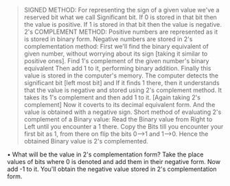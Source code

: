 >SIGNED METHOD:
  For representing the sign of a given value we've a reserved bit what we call Significant bit.
    If 0 is stored in that bit then the value is positive.
    If 1 is stored in that bit then the value is negative.
>2's COMPLEMENT METHOD:
  Positive numbers are represented as it is stored in binary form.
  Negative numbers are stored in 2's complementation method:
  > First we'll find the binary equivalent of given number, without worrying about its sign [taking it similar to positive ones].
  > Find 1's complement of the given number's binary equivalent
  > Then add 1 to it, performing binary addition.
  > Finally this value is stored in the computer's memory.
The computer detects the significant bit [left most bit] and If it finds 1 there, then it understands that the value is negative and stored using 2's complement method.
  >It takes its 1's complement and then add 1 to it. [Again taking 2's complement]
  >Now it coverts to its decimal equivalent form. And the value is obtained with a negative sign.
Short method of evaluating 2's complement of a Binary value:
>Read the Binary value from Right to Left until you encounter a 1 there.
>Copy the Bits till you encounter your first bit as 1, from there on flip the bits 0-->1 and 1-->0. Hence the obtained Binary value is 2's complemented.

 • What will be the value in 2's complementation form?
   Take the place values of bits where 0 is denoted and add them in their negative form.
   Now add -1 to it. You'll obtain the negative value stored in 2's complementation form.
